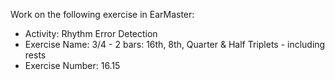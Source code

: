 Work on the following exercise in EarMaster:
- Activity: Rhythm Error Detection
- Exercise Name: 3/4 - 2 bars: 16th, 8th, Quarter & Half Triplets - including rests
- Exercise Number: 16.15
